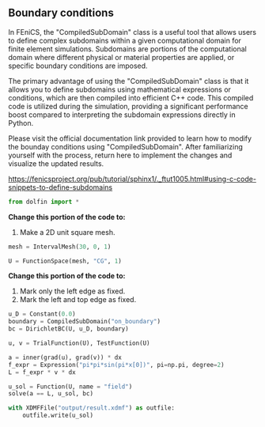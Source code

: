 ## Boundary conditions

In FEniCS, the "CompiledSubDomain" class is a useful tool that allows users to define complex subdomains within a given computational domain for finite element simulations. Subdomains are portions of the computational domain where different physical or material properties are applied, or specific boundary conditions are imposed.

The primary advantage of using the "CompiledSubDomain" class is that it allows you to define subdomains using mathematical expressions or conditions, which are then compiled into efficient C++ code. This compiled code is utilized during the simulation, providing a significant performance boost compared to interpreting the subdomain expressions directly in Python.

Please visit the official documentation link provided to learn how to modify the bounday conditions using "CompiledSubDomain". After familiarizing yourself with the process, return here to implement the changes and visualize the updated results.

<https://fenicsproject.org/pub/tutorial/sphinx1/._ftut1005.html#using-c-code-snippets-to-define-subdomains>


```python
from dolfin import *
```

**Change this portion of the code to:**
1. Make a 2D unit square mesh.


```python
mesh = IntervalMesh(30, 0, 1)
```


```python
U = FunctionSpace(mesh, "CG", 1)
```

**Change this portion of the code to:**
1. Mark only the left edge as fixed.
2. Mark the left and top edge as fixed.


```python
u_D = Constant(0.0)
boundary = CompiledSubDomain("on_boundary")
bc = DirichletBC(U, u_D, boundary)
```


```python
u, v = TrialFunction(U), TestFunction(U)

a = inner(grad(u), grad(v)) * dx
f_expr = Expression("pi*pi*sin(pi*x[0])", pi=np.pi, degree=2)
L = f_expr * v * dx

u_sol = Function(U, name = "field")
solve(a == L, u_sol, bc)

with XDMFFile("output/result.xdmf") as outfile:
    outfile.write(u_sol)
```
